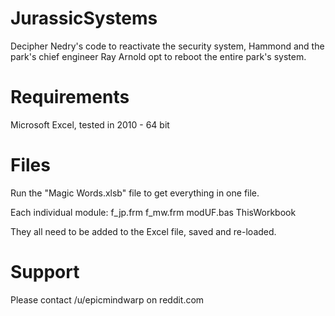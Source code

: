 # JurassicSystems
Decipher Nedry's code to reactivate the security system, Hammond and the park's chief engineer Ray Arnold opt to reboot the entire park's system.

# Requirements
Microsoft Excel, tested in 2010 - 64 bit

# Files
Run the "Magic Words.xlsb" file to get everything in one file.

Each individual module:
f_jp.frm
f_mw.frm
modUF.bas
ThisWorkbook

They all need to be added to the Excel file, saved and re-loaded.

# Support
Please contact /u/epicmindwarp on reddit.com
